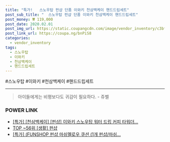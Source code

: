 ```yaml
--- 
title: "특가!   스노우탑 펀샵 단품 이와키 천삼백케이 핸드드립세트" 
post_sub_title: "  스노우탑 펀샵 단품 이와키 천삼백케이 핸드드립세트" 
post_money: ₩ 119,000 
post_date: 2020.02.01 
post_img_url: https://static.coupangcdn.com/image/vendor_inventory/c3bf/df01eb3688b9f56a9a0635fda7992b18ada3abbf5eda22a565644cbdfed9.jpg 
post_link_url: https://coupa.ng/bnPiS8 
categories: 
  - vendor_inventory 
tags: 
  - 스노우탑 
  - 이와키 
  - 천삼백케이 
  - 핸드드립세트 
--- 
```

  #스노우탑 #이와키 #천삼백케이 #핸드드립세트 
<hr> 

> 아이들에게는 비평보다도 귀감이 필요하다. - 쥬벨 


### POWER LINK

* <a href="https://blog.naver.com/sakai111/221792121829" target="_blank">[특가] [천삼백케이] [펀샵] 이와키 스노우탑 워터 드립 커피 타워더...</a>
* <a href="https://blog.naver.com/an0733/221792017754" target="_blank"> TOP ~56위 [생활] 펀샵</a>
* <a href="https://blog.naver.com/santokki14/221792261763" target="_blank">[특가] (FUNSHOP 펀샵 마쉬멜로우 쿠션 (1개 펀샵/마쉬...</a>
